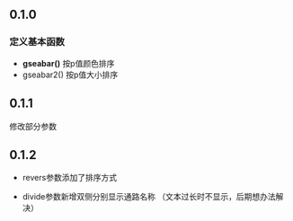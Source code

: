 ## 0.1.0

### 定义基本函数

-   **gseabar()** 按p值颜色排序
-   gseabar2() 按p值大小排序

## 0.1.1

修改部分参数

## 0.1.2

-   revers参数添加了排序方式

-   divide参数新增双侧分别显示通路名称 （文本过长时不显示，后期想办法解决）
